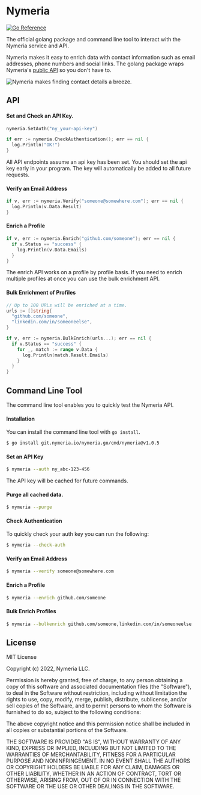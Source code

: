 # Nymeria

[![Go Reference](https://pkg.go.dev/badge/git.nymeria.io/nymeria.go.svg)](https://pkg.go.dev/git.nymeria.io/nymeria.go)

The official golang package and command line tool to interact with the Nymeria service
and API.

Nymeria makes it easy to enrich data with contact information such as email
addresses, phone numbers and social links. The golang package wraps Nymeria's [public
API](https://www.nymeria.io/developers) so you don't have to.

![Nymeria makes finding contact details a breeze.](https://www.nymeria.io/assets/images/marquee.png)

## API

#### Set and Check an API Key.

```go
nymeria.SetAuth("ny_your-api-key")

if err := nymeria.CheckAuthentication(); err == nil {
  log.Println("OK!")
}
```

All API endpoints assume an api key has been set. You should set the api key
early in your program. The key will automatically be added to all future
requests.

#### Verify an Email Address

```go
if v, err := nymeria.Verify("someone@somewhere.com"); err == nil {
  log.Println(v.Data.Result)
}
```

#### Enrich a Profile

```go
if v, err := nymeria.Enrich("github.com/someone"); err == nil {
  if v.Status == "success" {
    log.Println(v.Data.Emails)
  }
}
```

The enrich API works on a profile by profile basis. If you need to enrich
multiple profiles at once you can use the bulk enrichment API.

#### Bulk Enrichment of Profiles

```go
// Up to 100 URLs will be enriched at a time.
urls := []string{
  "github.com/someone",
  "linkedin.com/in/someoneelse",
}

if v, err := nymeria.BulkEnrich(urls...); err == nil {
  if v.Status == "success" {
    for _, match := range v.Data {
      log.Println(match.Result.Emails)
    }
  }
}
```

## Command Line Tool

The command line tool enables you to quickly test the Nymeria API.

#### Installation

You can install the command line tool with `go install`.

```bash
$ go install git.nymeria.io/nymeria.go/cmd/nymeria@v1.0.5
```

#### Set an API Key

```bash
$ nymeria --auth ny_abc-123-456
```

The API key will be cached for future commands.

#### Purge all cached data.

```bash
$ nymeria --purge
```

#### Check Authentication

To quickly check your auth key you can run the following:

```bash
$ nymeria --check-auth
```

#### Verify an Email Address

```bash
$ nymeria --verify someone@somewhere.com
```

#### Enrich a Profile

```bash
$ nymeria --enrich github.com/someone
```

#### Bulk Enrich Profiles

```bash
$ nymeria --bulkenrich github.com/someone,linkedin.com/in/someoneelse
```

## License

MIT License

Copyright (c) 2022, Nymeria LLC.

Permission is hereby granted, free of charge, to any person obtaining a copy
of this software and associated documentation files (the "Software"), to deal
in the Software without restriction, including without limitation the rights
to use, copy, modify, merge, publish, distribute, sublicense, and/or sell
copies of the Software, and to permit persons to whom the Software is
furnished to do so, subject to the following conditions:

The above copyright notice and this permission notice shall be included in all
copies or substantial portions of the Software.

THE SOFTWARE IS PROVIDED "AS IS", WITHOUT WARRANTY OF ANY KIND, EXPRESS OR
IMPLIED, INCLUDING BUT NOT LIMITED TO THE WARRANTIES OF MERCHANTABILITY,
FITNESS FOR A PARTICULAR PURPOSE AND NONINFRINGEMENT. IN NO EVENT SHALL THE
AUTHORS OR COPYRIGHT HOLDERS BE LIABLE FOR ANY CLAIM, DAMAGES OR OTHER
LIABILITY, WHETHER IN AN ACTION OF CONTRACT, TORT OR OTHERWISE, ARISING FROM,
OUT OF OR IN CONNECTION WITH THE SOFTWARE OR THE USE OR OTHER DEALINGS IN THE
SOFTWARE.
